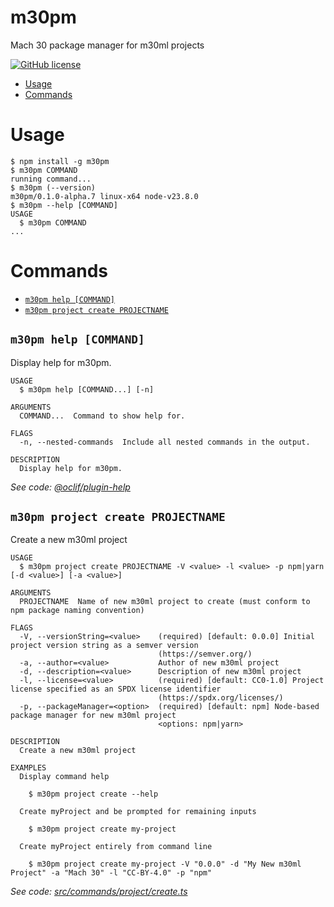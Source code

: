 m30pm
=================

Mach 30 package manager for m30ml projects

[![GitHub license](https://img.shields.io/github/license/Mach30/m30pm)](https://github.com/Mach30/m30pm/blob/main/LICENSE)

<!-- toc -->
* [Usage](#usage)
* [Commands](#commands)
<!-- tocstop -->
# Usage
<!-- usage -->
```sh-session
$ npm install -g m30pm
$ m30pm COMMAND
running command...
$ m30pm (--version)
m30pm/0.1.0-alpha.7 linux-x64 node-v23.8.0
$ m30pm --help [COMMAND]
USAGE
  $ m30pm COMMAND
...
```
<!-- usagestop -->
# Commands
<!-- commands -->
* [`m30pm help [COMMAND]`](#m30pm-help-command)
* [`m30pm project create PROJECTNAME`](#m30pm-project-create-projectname)

## `m30pm help [COMMAND]`

Display help for m30pm.

```
USAGE
  $ m30pm help [COMMAND...] [-n]

ARGUMENTS
  COMMAND...  Command to show help for.

FLAGS
  -n, --nested-commands  Include all nested commands in the output.

DESCRIPTION
  Display help for m30pm.
```

_See code: [@oclif/plugin-help](https://github.com/oclif/plugin-help/blob/v6.0.22/src/commands/help.ts)_

## `m30pm project create PROJECTNAME`

Create a new m30ml project

```
USAGE
  $ m30pm project create PROJECTNAME -V <value> -l <value> -p npm|yarn [-d <value>] [-a <value>]

ARGUMENTS
  PROJECTNAME  Name of new m30ml project to create (must conform to npm package naming convention)

FLAGS
  -V, --versionString=<value>    (required) [default: 0.0.0] Initial project version string as a semver version
                                 (https://semver.org/)
  -a, --author=<value>           Author of new m30ml project
  -d, --description=<value>      Description of new m30ml project
  -l, --license=<value>          (required) [default: CC0-1.0] Project license specified as an SPDX license identifier
                                 (https://spdx.org/licenses/)
  -p, --packageManager=<option>  (required) [default: npm] Node-based package manager for new m30ml project
                                 <options: npm|yarn>

DESCRIPTION
  Create a new m30ml project

EXAMPLES
  Display command help

    $ m30pm project create --help

  Create myProject and be prompted for remaining inputs

    $ m30pm project create my-project

  Create myProject entirely from command line

    $ m30pm project create my-project -V "0.0.0" -d "My New m30ml Project" -a "Mach 30" -l "CC-BY-4.0" -p "npm"
```

_See code: [src/commands/project/create.ts](https://github.com/Mach30/m30pm/blob/v0.1.0-alpha.7/src/commands/project/create.ts)_
<!-- commandsstop -->
